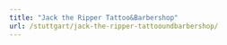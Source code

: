 ```yaml
---
title: "Jack the Ripper Tattoo&Barbershop"
url: /stuttgart/jack-the-ripper-tattooundbarbershop/
---
```

